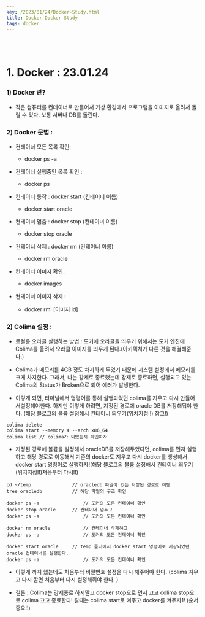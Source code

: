 ```yaml
---
key: /2023/01/24/Docker-Study.html
title: Docker-Docker Study
tags: docker
---
```


<br><br>
# 1. Docker : 23.01.24

### 1) Docker 란?

- 작은 컴퓨터를 컨테이너로 만들어서 가상 환경에서 프로그램을 이미지로 올려서 돌릴 수 있다. 보통 서버나 DB를 돌린다. 

### 2) Docker 문법 : 

- 컨테이너 모든 목록 확인:
	- docker ps -a

- 컨테이너 실행중인 목록 확인 : 
	- docker ps


- 컨테이너 동작 : docker start (컨테이너 이름)

	- docker start oracle
	
- 컨테이너 멈춤 : docker stop  (컨테이너 이름)
 
	- docker stop oracle 

- 컨테이너 삭제 : docker rm (컨테이너 이름) 

	- docker rm oracle
	
	
- 컨테이너 이미지 확인 :
	- docker images


- 컨테이너 이미지 삭제 : 
	- docker rmi [이미지 id]
	
	
### 2) Colima 설정 :

- 로컬용 오라클 실행하는 방법 : 도커에 오라클을 띄우기 위해서는 도커 엔진에 Colima를 올려서 오라클 이미지를 띄우게 된다.(아키텍쳐가 다른 것을 해결해준다.)

- Colima가 메모리를 4GB 정도 차지하게 두었기 때문에 시스템 설정에서 메모리를 크게 차지한다. 그래서, 나는 강제로 종료했는데 강제로 종료하면, 실행되고 있는 Colima의 Status가 Broken으로 되어 에러가 발생한다.

- 이렇게 되면, 터미널에서 명령어를 통해 실행되었던 colima를 지우고 다시 만들어서설정해야한다. 하지만 이렇게 하려면, 지정된 경로에  oracle DB를 저장해둬야 한다. (해당 블로그의 볼륨 설정해서 컨테이너 띄우기(위치지정!!) 참고!) 

```
colima delete
colima start --memory 4 --arch x86_64
colima list // colima가 되었는지 확인하자 
```

- 지정된 경로에 볼륨을 설정해서 oracleDB를 저장해두었다면, colima를 먼저 실행하고  해당 경로로 이동해서 기존의 docker도 지우고 다시 docker를 생성해서 docker start 명령어로 실행하자!(해당 블로그의 볼륨 설정해서 컨테이너 띄우기(위치지정!!)처음부터 다시!!)

```
cd ~/temp				// oracledb 파일이 있는 저장된 경로로 이동  
tree oracledb			// 해당 파일의 구조 확인 

docker ps -a				// 도커의 모든 컨테이너 확인
docker stop oracle		// 컨테이너 멈추고
docker ps -a				// 도커의 모든 컨테이너 확인

docker rm oracle			// 컨테이너 삭제하고
docker ps -a				// 도커의 모든 컨테이너 확인

docker start oracle		// temp 폴더에서 docker start 명령어로 저장되었던 oracle 컨테이너를 실행한다.
docker ps -a				// 도커의 모든 컨테이너 확인 
```

- 이렇게 까지 했는데도 처음부터 비밀번호 설정을 다시 해주어야 한다. (colima 지우고 다시 깔면 처음부터 다시 설정해줘야 한다. )

- 결론 : Colima는 강제종료 하지말고 docker stop으로 먼저 끄고 colima stop으로 colima 끄고 종료한다! 킬때는 colima start로 켜주고 docker를 켜주자1! (순서 중요!!)


	
	
	